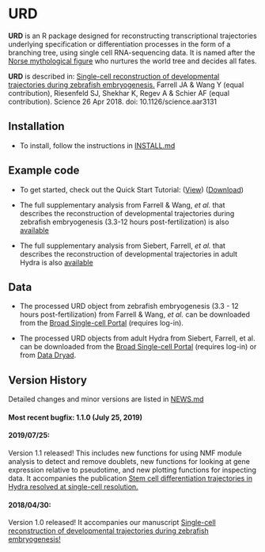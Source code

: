 # URD

**URD** is an R package designed for reconstructing transcriptional trajectories underlying specification or differentiation processes in the form of a branching tree, using single cell RNA-sequencing data. It is named after the [Norse mythological figure](https://en.wikipedia.org/wiki/Urdr) who nurtures the world tree and decides all fates.

**URD** is described in:
[Single-cell reconstruction of developmental trajectories during zebrafish embryogenesis.](https://www.ncbi.nlm.nih.gov/pubmed/29700225)
Farrell JA & Wang Y (equal contribution), Riesenfeld SJ, Shekhar K, Regev A & Schier AF (equal contribution).
Science 26 Apr 2018. doi: 10.1126/science.aar3131

## Installation

- To install, follow the instructions in [INSTALL.md](INSTALL.md)

## Example code

- To get started, check out the Quick Start Tutorial: ([View](Analyses/QuickStart/URD-QuickStart-AxialMesoderm.md)) ([Download](Analyses/QuickStart/URD-QuickStart-AxialMesoderm.Rmd))

- The full supplementary analysis from Farrell & Wang, *et al.* that describes the reconstruction of developmental trajectories during zebrafish embryogenesis (3.3-12 hours post-fertilization) is also [available](Analyses/SupplementaryAnalysis)

- The full supplementary analysis from Siebert, Farrell, *et al.* that describes the reconstruction of developmental trajectories in adult Hydra is also [available](https://github.com/cejuliano/hydra_single_cell)

## Data

- The processed URD object from zebrafish embryogenesis (3.3 - 12 hours post-fertilization) from Farrell & Wang, *et al.* can be downloaded from the [Broad Single-cell Portal](https://portals.broadinstitute.org/single_cell/data/public/single-cell-reconstruction-of-developmental-trajectories-during-zebrafish-embryogenesis?filename=URD_Zebrafish_Object.rds) (requires log-in).

- The processed URD objects from adult Hydra from Siebert, Farrell, et al. can be downloaded from the [Broad Single-cell Portal](https://portals.broadinstitute.org/single_cell/study/SCP260/stem-cell-differentiation-trajectories-in-hydra-resolved-at-single-cell-resolution) (requires log-in) or from [Data Dryad](https://datadryad.org/resource/doi:10.5061/dryad.v5r6077).

## Version History

Detailed changes and minor versions are listed in [NEWS.md](NEWS.md)

#### Most recent bugfix: 1.1.0 (July 25, 2019)

#### 2019/07/25:
Version 1.1 released! This includes new functions for using NMF module analysis to detect and remove doublets, new functions for looking at gene expression relative to pseudotime, and new plotting functions for inspecting data. It accompanies the publication [Stem cell differentiation trajectories in Hydra resolved at single-cell resolution.](https://science.sciencemag.org/content/365/6451/eaav9314)

#### 2018/04/30:
Version 1.0 released! It accompanies our manuscript [Single-cell reconstruction of developmental trajectories during zebrafish embryogenesis!](https://www.ncbi.nlm.nih.gov/pubmed/29700225)


	